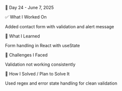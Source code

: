 📅 Day 24 - June 7, 2025

✅ What I Worked On

Added contact form with validation and alert message

🧠 What I Learned

Form handling in React with useState

🧩 Challenges I Faced

Validation not working consistently

🔧 How I Solved / Plan to Solve It

Used regex and error state handling for clean validation
